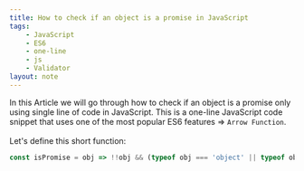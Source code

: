 ```yaml
---
title: How to check if an object is a promise in JavaScript
tags:
    - JavaScript
    - ES6
    - one-line
    - js
    - Validator
layout: note
---
```




In this Article we will go through how to check if an object is a promise only using single line of code in JavaScript.
This is a one-line JavaScript code snippet that uses one of the most popular ES6 features => `Arrow Function`.
<br/>
<br/>
Let's define this short function:

```js {.wrap}
const isPromise = obj => !!obj && (typeof obj === 'object' || typeof obj === 'function') && typeof obj.then === 'function';
```